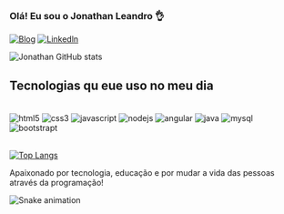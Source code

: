 
### Olá! Eu sou o Jonathan Leandro 👌 

[![Blog](https://img.shields.io/website?label=Portifólio&style=for-the-badge&url=https://jonathanleandro.vercel.app/)](https://jonathanleandro.vercel.app)
[![Linkedln](https://img.shields.io/badge/LinkedIn-0077B5?style=for-the-badge&logo=linkedin&logoColor=white)](https://br.linkedin.com/in/jonathan-leandro)

![Jonathan GitHub stats](https://github-readme-stats.vercel.app/api?username=jonathanleandro&show_icons=true&theme=tokyonight)

## Tecnologias qu eue uso no meu dia

<div style="display: inline_block"><br/>
<img align="center" alt="html5" src="https://img.shields.io/badge/HTML5-E34F26?style=for-the-badge&logo=html5&logoColor=white"/>
<img align="center" alt="css3" src="https://img.shields.io/badge/CSS3-1572B6?style=for-the-badge&logo=css3&logoColor=white"/>
<img align="center" alt="javascript" src="https://img.shields.io/badge/JavaScript-F7DF1E?style=for-the-badge&logo=javascript&logoColor=black"/>
<img align="center" alt="nodejs" src="https://img.shields.io/badge/Node.js-43853D?style=for-the-badge&logo=node.js&logoColor=white"/>
<img align="center" alt="angular" src="https://img.shields.io/badge/Angular-DD0031?style=for-the-badge&logo=angular&logoColor=white"/>
<img align="center" alt="java" src="https://img.shields.io/badge/Java-ED8B00?style=for-the-badge&logo=openjdk&logoColor=white"/>
<img align="center" alt="mysql" src="https://img.shields.io/badge/MySQL-005C84?style=for-the-badge&logo=mysql&logoColor=white"/>
<img align="center" alt="bootstrapt" src="https://img.shields.io/badge/Bootstrap-563D7C?style=for-the-badge&logo=bootstrap&logoColor=white"/>  
</div><br/>

[![Top Langs](https://github-readme-stats.vercel.app/api/top-langs/?username=jonathanleandro)](https://github.com/jonathanleandro/github-readme-stats)

Apaixonado por tecnologia, educação e por mudar a vida das pessoas através da programação!

![Snake animation](https://github.com/LuigiGF/LuigiGF/blob/output/github-contribution-grid-snake.svg)
